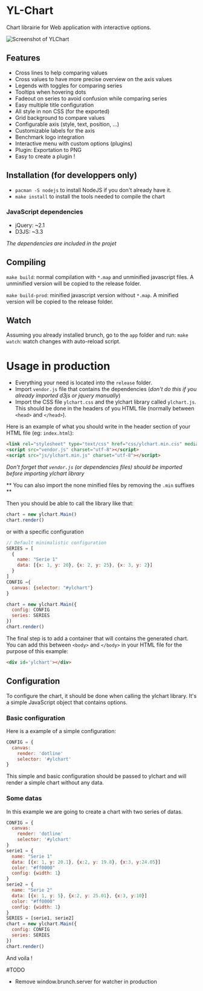 YL-Chart
=======
Chart librairie for Web application with interactive options.

![Screenshot of YLChart](https://bytebucket.org/agflow/agchart/wiki/images/screenshot.png)

## Features
* Cross lines to help comparing values
* Cross values to have more precise overview on the axis values
* Legends with toggles for comparing series
* Tooltips when hovering dots
* Fadeout on series to avoid confusion while comparing series
* Easy multiple title configuration
* All style in non CSS (for the exported)
* Grid background to compare values
* Configurable axis (style, text, position, ...)
* Customizable labels for the axis
* Benchmark logo integration
* Interactive menu with custom options (plugins)
* Plugin: Exportation to PNG
* Easy to create a plugin !

## Installation (for developpers only)
* `pacman -S nodejs` to install NodeJS if you don't already have it.
* `make install` to install the tools needed to compile the chart

### JavaScript dependencies
* jQuery: ~2.1
* D3JS: ~3.3

*The dependencies are included in the projet*

## Compiling
`make build`: normal compilation with `*.map` and unminified javascript files. A unminified version will be copied to the release folder.

`make build-prod`: minified javascript version without `*.map`. A minified version will be copied to the release folder.


## Watch
Assuming you already installed brunch, go to the `app` folder and run:
`make watch`: watch changes with auto-reload script.


# Usage in production
* Everything your need is located into the `release` folder.
* Import `vendor.js` file that contains the dependencies (*don't do this if you already imported d3js or jquery manually*)
* Import the CSS file `ylchart.css` and the ylchart library called `ylchart.js`. This should be done in the headers of you HTML file (normally between `<head>` and `</head>`).

Here is an example of what you should write in the header section of your HTML file (eg: `index.html`):
```HTML
<link rel="stylesheet" type="text/css" href="css/ylchart.min.css" media="screen">
<script src="vendor.js" charset="utf-8"></script>
<script src="js/ylchart.min.js" charset="utf-8"></script>
```

*Don't forget that `vendor.js` (or dependencies files) should be imported before importing ylchart library*

** You can also import the none minified files by removing the `.min` suffixes **

Then you should be able to call the library like that:

```Javascript
chart = new ylchart.Main()
chart.render()
```

or with a specific configuration

```Javascript
// Default minimalistic configuration
SERIES = [
  {
    name: "Serie 1"
    data: [{x: 1, y: 20}, {x: 2, y: 25}, {x: 3, y: 2}]
  }
]
CONFIG ={
  canvas: {selector: "#ylchart"}
}

chart = new ylchart.Main({
  config: CONFIG
  series: SERIES
})
chart.render()
```

The final step is to add a container that will contains the generated chart. You can add this between `<body>` and `</body>` in your HTML file for the purpose of this example:

```HTML
<div id='ylchart'></div>
```

## Configuration
To configure the chart, it should be done when calling the ylchart library. It's a simple JavaScript object that contains options.

### Basic configuration
Here is a example of a simple configuration:
```Javascript
CONFIG = {
  canvas:
    render: 'dotline'
    selector: '#ylchart'
}
```

This simple and basic configuration should be passed to ylchart and will render a simple chart without any data.

### Some datas
In this example we are going to create a chart with two series of datas.

```Javascript
CONFIG = {
  canvas:
    render: 'dotline'
    selector: '#ylchart'
}
serie1 = {
  name: "Serie 1"
  data: [{x: 1, y: 20.1}, {x:2, y: 19.8}, {x:3, y:24.05}]
  color: "#ff0000"
  config: {width: 1}
}
serie2 = {
  name: "Serie 2"
  data: [{x: 1, y: 5}, {x:2, y: 25.01}, {x:3, y:10}]
  color: "#ff0000"
  config: {width: 1}
}
SERIES = [serie1, serie2]
chart = new ylchart.Main({
  config: CONFIG
  series: SERIES
})
chart.render()
```

And voila !

#TODO
* Remove window.brunch.server for watcher in production
